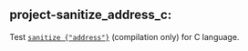 ## project-sanitize_address_c:

Test [`sanitize {"address"}`](https://premake.github.io/docs/sanitize) (compilation only) for C language.

